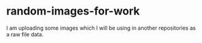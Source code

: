 # random-images-for-work
I am uploading some images which I will be using in another repositories as a raw file data.
